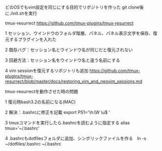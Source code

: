 どのOSでもvim設定を同じにする目的でリポジトリを作った
git clone後に./init.shを実行

tmux-resurrect https://github.com/tmux-plugins/tmux-resurrect

1 セッション、ウインドウのフォルダ階層、パネル、パネル表示文字を保存、復元するプラグインを入れた

2 既存バグ：セッション名とウインドウ名が同じだと復元されない

3 回避方法：セッション名をウインドウ名と違う名前にする

4 vim sessionを復元するリポジトリも追加 https://github.com/tmux-plugins/tmux-resurrect/blob/master/docs/restoring_vim_and_neovim_sessions.md



tmux-resurrectを動作させた時の問題

1 復元時bash3.2の名前になる(MAC)

2 解決：.bashrcに修正を記載 export PS1='\h:\W \u\$ ' 

3 tmuxコマンドを実行したら.bashrcを読むように指定する alias tmux='~/.bashrc'

4 .bashrcもdotfilesフォルダに追加、シンボリックファイルを作る　ln -s ~/dotfiles/.bashrc ~/.bashrc
